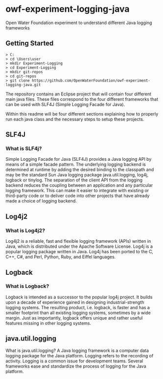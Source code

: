 # owf-experiment-logging-java
Open Water Foundation experiment to understand different Java logging frameworks

## Getting Started

```
> C:
> cd \Users\user
> mkdir Experiment-Logging
> cd Experiment-Logging
> mkdir git-repos
> cd git-repos
> git clone https://github.com/OpenWaterFoundation/owf-experiment-logging-java.git
```

The repository contains an Eclipse project that will contain four different main java files. These files
correspond to the four different frameworks that can be used with SLF4J (Simple Logging Facade for Java).

Within this readme will be four different sections explaining how to properly run each java class and the necessary steps to setup these projects.

## SLF4J

### What is SLF4j?
Simple Logging Facade for Java (SLF4J) provides a Java logging API by means of a simple facade pattern. The underlying logging backend is determined at runtime by adding the desired binding to the classpath and may be the standard Sun Java logging package java.util.logging, log4j, logback or tinylog. The separation of the client API from the logging backend reduces the coupling between an application and any particular logging framework. This can make it easier to integrate with existing or third-party code or to deliver code into other projects that have already made a choice of logging backend.

## Log4j2
### What is Log4j2?
Log4j2 is a reliable, fast and flexible logging framework (APIs) written in Java, which is distributed under the Apache Software License. Log4j is a popular logging package written in Java. Log4j has been ported to the C, C++, C#, and Perl, Python, Ruby, and Eiffel languages.

## Logback
### What is Logback?
Logback is intended as a successor to the popular log4j project. It builds upon a decade of experience gained in designing industrial-strength logging systems. The resulting product, i.e. logback, is faster and has a smaller footprint than all existing logging systems, sometimes by a wide margin. Just as importantly, logback offers unique and rather useful features missing in other logging systems.

## java.util.logging
What is java.util.logging?
A Java logging framework is a computer data logging package for the Java platform. Logging refers to the recording of activity. Logging is a common issue for development teams. Several frameworks ease and standardize the process of logging for the Java platform.

